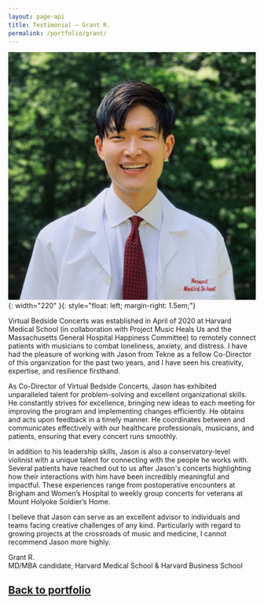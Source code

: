 ```yaml
---
layout: page-api
title: Testimonial – Grant R.
permalink: /portfolio/grant/
---
```


![image](/img/grant-profile.jpg){: width="220" }{: style="float: left; margin-right: 1.5em;"}

Virtual Bedside Concerts was established in April of 2020 at Harvard Medical School (in collaboration with Project Music Heals Us and the Massachusetts General Hospital Happiness Committee) to remotely connect patients with musicians to combat loneliness, anxiety, and distress. I have had the pleasure of working with Jason from Tekne as a fellow Co-Director of this organization for the past two years, and I have seen his creativity, expertise, and resilience firsthand.

As Co-Director of Virtual Bedside Concerts, Jason has exhibited unparalleled talent for problem-solving and excellent organizational skills. He constantly strives for excellence, bringing new ideas to each meeting for improving the program and implementing changes efficiently. He obtains and acts upon feedback in a timely manner. He coordinates between and communicates effectively with our healthcare professionals, musicians, and patients, ensuring that every concert runs smoothly.

In addition to his leadership skills, Jason is also a conservatory-level violinist with a unique talent for connecting with the people he works with. Several patients have reached out to us after Jason's concerts highlighting how their interactions with him have been incredibly meaningful and impactful. These experiences range from postoperative encounters at Brigham and Women’s Hospital to weekly group concerts for veterans at Mount Holyoke Soldier’s Home.

I believe that Jason can serve as an excellent advisor to individuals and teams facing creative challenges of any kind. Particularly with regard to growing projects at the crossroads of music and medicine, I cannot recommend Jason more highly.

Grant R.<br>
MD/MBA candidate, Harvard Medical School & Harvard Business School

## [Back to portfolio](/portfolio/)